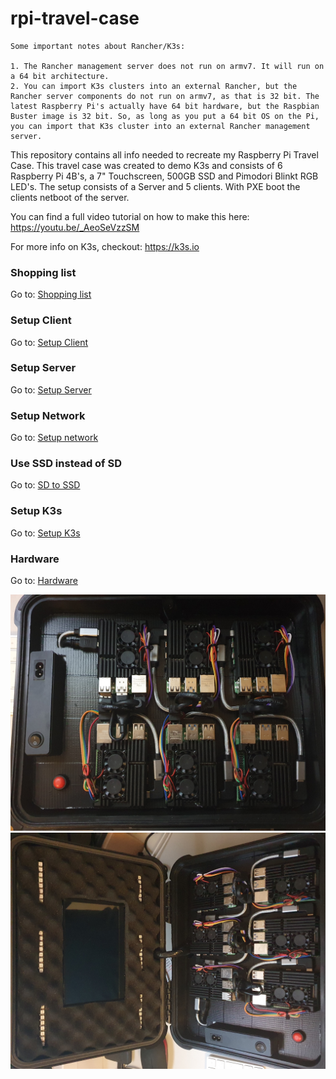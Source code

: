 # rpi-travel-case

```
Some important notes about Rancher/K3s: 

1. The Rancher management server does not run on armv7. It will run on a 64 bit architecture. 
2. You can import K3s clusters into an external Rancher, but the Rancher server components do not run on armv7, as that is 32 bit. The latest Raspberry Pi's actually have 64 bit hardware, but the Raspbian Buster image is 32 bit. So, as long as you put a 64 bit OS on the Pi, you can import that K3s cluster into an external Rancher management server. 
```


This repository contains all info needed to recreate my Raspberry Pi Travel Case. This travel case was created to demo K3s and consists of 6 Raspberry Pi 4B's, a 7" Touchscreen, 500GB SSD and Pimodori Blinkt RGB LED's. The setup consists of a Server and 5 clients. With PXE boot the clients netboot of the server.  
  
You can find a full video tutorial on how to make this here: https://youtu.be/_AeoSeVzzSM

For more info on K3s, checkout: https://k3s.io  

### Shopping list
Go to: [Shopping list](https://github.com/Sheldonwl/rpi-travel-case/blob/master/docs/shopping-list.md)  

### Setup Client
Go to: [Setup Client](https://github.com/Sheldonwl/rpi-travel-case/blob/master/docs/setup-client.md)  

### Setup Server 
Go to: [Setup Server](https://github.com/Sheldonwl/rpi-travel-case/blob/master/docs/setup-server.md)  

### Setup Network
Go to: [Setup network](https://github.com/Sheldonwl/rpi-travel-case/blob/master/docs/setup-network.md)

### Use SSD instead of SD
Go to: [SD to SSD](https://github.com/Sheldonwl/rpi-travel-case/blob/master/docs/sd-to-ssd.md)

### Setup K3s
Go to: [Setup K3s](https://github.com/Sheldonwl/rpi-travel-case/blob/master/docs/setup-k3s.md)

### Hardware
Go to: [Hardware](https://github.com/Sheldonwl/rpi-travel-case/blob/master/docs/hardware.md)






![Alt text](/docs/images/2.jpg?raw=true "Raspberry Pi Travel Case Cluster")
![Alt text](/docs/images/1.jpg?raw=true "Raspberry Pi Travel Case Cluster")




 
